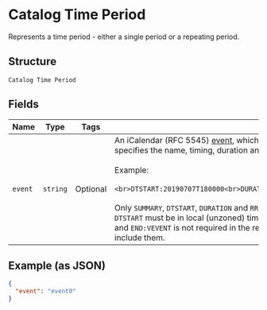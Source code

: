 
# Catalog Time Period

Represents a time period - either a single period or a repeating period.

## Structure

`Catalog Time Period`

## Fields

| Name | Type | Tags | Description |
|  --- | --- | --- | --- |
| `event` | `string` | Optional | An iCalendar (RFC 5545) [event](../../https://tools.ietf.org/html/rfc5545#section-3.6.1), which<br>specifies the name, timing, duration and recurrence of this time period.<br><br>Example:<br><br>```<br>DTSTART:20190707T180000<br>DURATION:P2H<br>RRULE:FREQ=WEEKLY;BYDAY=MO,WE,FR<br>```<br><br>Only `SUMMARY`, `DTSTART`, `DURATION` and `RRULE` fields are supported.<br>`DTSTART` must be in local (unzoned) time format. Note that while `BEGIN:VEVENT`<br>and `END:VEVENT` is not required in the request. The response will always<br>include them. |

## Example (as JSON)

```json
{
  "event": "event0"
}
```

